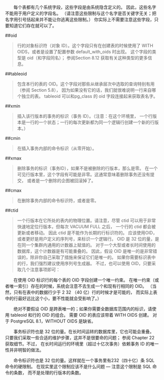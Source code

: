 &#160; &#160; &#160; &#160;每个表都有几个系统字段，这些字段是由系统隐含定义的。 因此，这些名字不能用于用户定义的字段名。 （请注意这些限制与这个名字是否关键字无关；把名字用引号括起来并不能让你逃离这些限制。） 你实际上不需要注意这些字段，只要知道它们存在就可以了。

##oid

>行的对象标识符（对象 ID）。这个字段只有在创建表的时候使用了 WITH OIDS，或者是设置了配置参数 default_with_oids 时出现。 这个字段的类型是 oid（和字段同名）； 参阅Section 8.12 获取有关这种类型的更多信息。

##tableoid

>包含本行的表的 OID。这个字段对那些从继承层次中选取的查询特别有用（参阅 Section 5.8）， 因为如果没有它的话，我们就很难说明一行来自哪个独立的表。 tableoid 可以和pg_class 的 oid 字段连接起来获取表名字。

##xmin

>插入该行版本的事务的标识（事务 ID）。（注意：在这个环境里， 一个行版本是一行的一个状态；一行的每次更新都为同一个逻辑行创建一个新的行版本。）

##cmin

>在插入事务内部的命令标识（从零开始）。

##xmax

>删除事务的标识（事务ID），如果不是被删除的行版本，那么是零。 在一个可见行版本里，这个字段有可能是非零。这通常意味着删除事务还没有提交， 或者是一个删除的企图被回滚掉了。

##cmax

>在删除事务内部的命令标识符，或者是零。

##ctid

>一个行版本在它所处的表内的物理位置。请注意，尽管 ctid 可以用于非常快速地定位行版本，但每次 VACUUM FULL 之后， 一个行的 ctid 都会被更新或者移动。 因此 ctid 是不能作为长期的行标识符的。 应该使用OID，或者更好是用户定义的序列号，来标识一个逻辑行。
OID 是 32 位的量，是在同一个集群内通用的计数器上赋值的。 对于一个大型或者长时间使用的数据库，这个计数器是有可能重叠的。 因此，假设 OID 是唯一的是非常错误的，除非你自己采取了措施来保证它们是唯一的。 如果你需要标识表中的行，我们强烈建议使用序列号生成器。 不过，也可以使用 OID，只要采取几个注意事项即可：

&#160; &#160; &#160; &#160;在使用 OID 标识行的每个表的 OID 字段创建一个唯一约束。 在唯一约束（或者唯一索引）存在的时候，系统会注意不去生成一个和现有行相同的 OID。 （当然，只有在表中的数据行少于 2 32 （40 亿）行的时候才是可能的， 而实际上表中的行最好远比这个小，要不性能就会受影响了。）

&#160; &#160; &#160; &#160;绝对不要假设 OID 是跨表唯一的；如果你需要全数据库范围内的标识，请使用 tableoid 和行的 OID 的组合。
需要 OID 的表应该带着 WITH OIDS 创建。 对于 PostgreSQL 8.1，WITHOUT OIDS 是缺省。

&#160; &#160; &#160; &#160;事务标识符也是 32 位的量。在长时间运转的数据库里，它也可能会重叠。 只要我们采取一些合适的维护步骤，这并不是很要命的问题； 参阅 Chapter 22 获取细节。不过， 在长时间运行的环境里（超过十亿次事务）依赖事务 ID 的唯一性并非明智的做法。

&#160; &#160; &#160; &#160;命令标识符也是 32 位的量。这样就在一个事务里有232（四十亿）条 SQL 命令的硬限制。 在现实里这个限制应该不是什么问题 — 注意这个限制是 SQL 命令的条数， 而不是处理的行版本的条数。